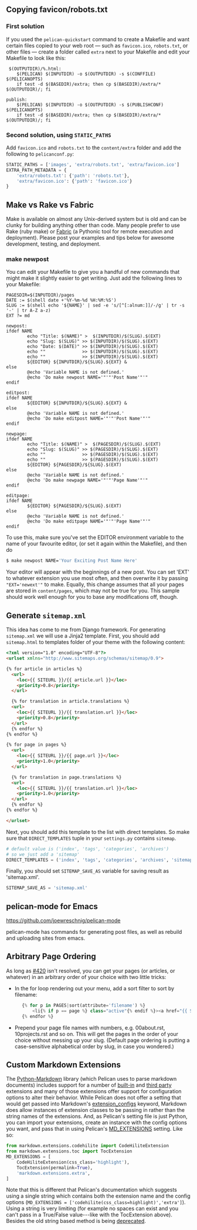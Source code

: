 ## Copying favicon/robots.txt

### First solution

If you used the `pelican-quickstart` command to create a Makefile and want certain files copied to your web root — such as `favicon.ico`, `robots.txt`, or other files — create a folder called `extra` next to your Makefile and edit your Makefile to look like this:

```
 $(OUTPUTDIR)/%.html:
	$(PELICAN) $(INPUTDIR) -o $(OUTPUTDIR) -s $(CONFFILE) $(PELICANOPTS)
	if test -d $(BASEDIR)/extra; then cp $(BASEDIR)/extra/* $(OUTPUTDIR)/; fi
```
```
publish:
	$(PELICAN) $(INPUTDIR) -o $(OUTPUTDIR) -s $(PUBLISHCONF) $(PELICANOPTS)
	if test -d $(BASEDIR)/extra; then cp $(BASEDIR)/extra/* $(OUTPUTDIR)/; fi
```

### Second solution, using `STATIC_PATHS`

Add `favicon.ico` and `robots.txt` to the `content/extra` folder and add the following to `pelicanconf.py`:

```python
STATIC_PATHS = ['images', 'extra/robots.txt', 'extra/favicon.ico']
EXTRA_PATH_METADATA = {
    'extra/robots.txt': {'path': 'robots.txt'},
    'extra/favicon.ico': {'path': 'favicon.ico'}
}
```

## Make vs Rake vs Fabric

Make is available on almost any Unix-derived system but is old and can be clunky for building anything other than code. Many people prefer to use Rake (ruby make) or [Fabric][] (a Pythonic tool for remote execution and deployment). Please post your examples and tips below for awesome development, testing, and deployment.

### make newpost

You can edit your Makefile to give you a handful of new commands that might make it slightly easier to get writing.  Just add the following lines to your Makefile:

```make
PAGESDIR=$(INPUTDIR)/pages
DATE := $(shell date +'%Y-%m-%d %H:%M:%S')
SLUG := $(shell echo '${NAME}' | sed -e 's/[^[:alnum:]]/-/g' | tr -s '-' | tr A-Z a-z)
EXT ?= md

newpost:
ifdef NAME
        echo "Title: $(NAME)" >  $(INPUTDIR)/$(SLUG).$(EXT)
        echo "Slug: $(SLUG)" >> $(INPUTDIR)/$(SLUG).$(EXT)
        echo "Date: $(DATE)" >> $(INPUTDIR)/$(SLUG).$(EXT)
        echo ""              >> $(INPUTDIR)/$(SLUG).$(EXT)
        echo ""              >> $(INPUTDIR)/$(SLUG).$(EXT)
        ${EDITOR} ${INPUTDIR}/${SLUG}.${EXT} &
else
        @echo 'Variable NAME is not defined.'
        @echo 'Do make newpost NAME='"'"'Post Name'"'"
endif

editpost:
ifdef NAME
        ${EDITOR} ${INPUTDIR}/${SLUG}.${EXT} &
else
        @echo 'Variable NAME is not defined.'
        @echo 'Do make editpost NAME='"'"'Post Name'"'"
endif

newpage:
ifdef NAME
        echo "Title: $(NAME)" >  $(PAGESDIR)/$(SLUG).$(EXT)
        echo "Slug: $(SLUG)" >> $(PAGESDIR)/$(SLUG).$(EXT)
        echo ""              >> $(PAGESDIR)/$(SLUG).$(EXT)
        echo ""              >> $(PAGESDIR)/$(SLUG).$(EXT)
        ${EDITOR} ${PAGESDIR}/${SLUG}.$(EXT)
else
        @echo 'Variable NAME is not defined.'
        @echo 'Do make newpage NAME='"'"'Page Name'"'"
endif

editpage:
ifdef NAME
        ${EDITOR} ${PAGESDIR}/${SLUG}.$(EXT)
else
        @echo 'Variable NAME is not defined.'
        @echo 'Do make editpage NAME='"'"'Page Name'"'"
endif
```

To use this, make sure you've set the EDITOR environment variable to the name of your favourite editor, (or set it again within the Makefile), and then do
```bash
$ make newpost NAME='Your Exciting Post Name Here'
```
Your editor will appear with the beginnings of a new post.  You can set 'EXT' to whatever extension you use most often, and then overwrite it by passing `"EXT='newext'"` to make.  Equally, this change assumes that all your pages are stored in `content/pages`, which may not be true for you.  This sample should work well enough for you to base any modifications off, though.


[Fabric]: http://www.fabfile.org/

## Generate `sitemap.xml`

This idea has come to me from Django framework. For generating `sitemap.xml` we will use a Jinja2 template.
First, you should add `sitemap.html` to templates folder of your theme with the following content:

```html
<?xml version="1.0" encoding="UTF-8"?>
<urlset xmlns="http://www.sitemaps.org/schemas/sitemap/0.9">

{% for article in articles %}
  <url>
    <loc>{{ SITEURL }}/{{ article.url }}</loc>
    <priority>0.8</priority>
  </url>

  {% for translation in article.translations %}
  <url>
    <loc>{{ SITEURL }}/{{ translation.url }}</loc>
    <priority>0.8</priority>
  </url>
  {% endfor %}
{% endfor %}

{% for page in pages %}
  <url>
    <loc>{{ SITEURL }}/{{ page.url }}</loc>
    <priority>1.0</priority>
  </url>

  {% for translation in page.translations %}
  <url>
    <loc>{{ SITEURL }}/{{ translation.url }}</loc>
    <priority>1.0</priority>
  </url>
  {% endfor %}
{% endfor %}

</urlset>
```

Next, you should add this template to the list with direct templates.
So make sure that `DIRECT_TEMPLATES` tuple in your `settings.py` contains `sitemap`.

```python
# default value is ('index', 'tags', 'categories', 'archives')
# so we just add a 'sitemap'
DIRECT_TEMPLATES = ('index', 'tags', 'categories', 'archives', 'sitemap')
```

Finally, you should set `SITEMAP_SAVE_AS` variable for saving result as 'sitemap.xml'.

```python
SITEMAP_SAVE_AS = 'sitemap.xml'
```

## pelican-mode for Emacs

https://github.com/joewreschnig/pelican-mode

pelican-mode has commands for generating post files, as well as rebuild and uploading sites from emacs.

## Arbitrary Page Ordering

As long as [#420](https://github.com/getpelican/pelican/issues/420) isn't resolved, you can get your pages (or articles, or whatever) in an arbitrary order of your choice with two little tricks:
 * In the for loop rendering out your menu, add a sort filter to sort by filename:
```python
      {% for p in PAGES|sort(attribute='filename') %}
          <li{% if p == page %} class="active"{% endif %}><a href="{{ SITEURL }}/{{ p.url }}">{{ p.title }}</a></li>
      {% endfor %}
```
 * Prepend your page file names with numbers, e.g. 00about.rst, 10projects.rst and so on.
This will get the pages in the order of your choice without messing up your slug. (Default page ordering is putting a case-sensitive alphabetical order by slug, in case you wondered.)

## Custom Markdown Extensions

The [Python-Markdown](https://pythonhosted.org/Markdown/) library (which Pelican uses to parse markdown documents) includes support for a number of [built-in](https://pythonhosted.org/Markdown/extensions/index.html#officially-supported-extensions) and [third party](https://github.com/waylan/Python-Markdown/wiki/Third-Party-Extensions) extensions and many of those extensions offer support for configuration options to alter their behavior. While Pelican does not offer a setting that would get passed into Markdown's [extension_configs](https://pythonhosted.org/Markdown/reference.html#extension_configs) keyword, Markdown does allow instances of extension classes to be passing in rather than the string names of the extensions. And, as Pelican's setting file is just Python, you can import your extensions, create an instance with the config options you want, and pass that in using Pelican's [MD_EXTENSIONS](http://pelican.readthedocs.org/en/3.5.0/settings.html#basic-settings) setting. Like so:

```python
from markdown.extensions.codehilite import CodeHiliteExtension
from markdown.extensions.toc import TocExtension
MD_EXTENSIONS = [
    CodeHiliteExtension(css_class='highlight'),
    TocExtension(permalink=True),
    'markdown.extensions.extra',
]
```

Note that this is different that Pelican's documentation which suggests using a single string which contains both the extension name and the config options (`MD_EXTENSIONS = ['codehilite(css_class=highlight)','extra']`). Using a string is very limiting (for example no spaces can exist and you can't pass in a True/False value---like with the TocExtension above). Besides the old string based method is being [deprecated](https://pythonhosted.org/Markdown/release-2.5.html#backwards-incompatible-changes).